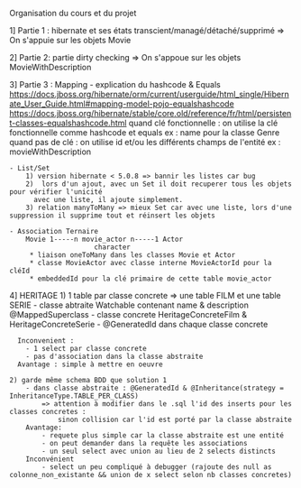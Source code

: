 Organisation du cours et du projet 

1] Partie 1 : hibernate et ses états 
	transcient/managé/détaché/supprimé
	=> 	On s'appuie sur les objets Movie
	
2] Partie 2: partie dirty checking
   => On s'appoue sur les objets MovieWithDescription
   
3] Partie 3 : Mapping
	- explication du hashcode & Equals 
		https://docs.jboss.org/hibernate/orm/current/userguide/html_single/Hibernate_User_Guide.html#mapping-model-pojo-equalshashcode
		https://docs.jboss.org/hibernate/stable/core.old/reference/fr/html/persistent-classes-equalshashcode.html
		quand clé fonctionnelle : on utilise la clé fonctionnelle comme hashcode et equals 
			ex : name pour la classe Genre
		quand pas de clé : on utilise id et/ou les différents champs de l'entité 
			ex : movieWithDescription

	- List/Set
		1) version hibernate < 5.0.8 => bannir les listes car bug
		2) 	lors d'un ajout, avec un Set il doit recuperer tous les objets pour vérifier l'unicité
		  avec une liste, il ajoute simplement.
		3) relation manyToMany => mieux Set car avec une liste, lors d'une suppression il supprime tout et réinsert les objets
		
	- Association Ternaire 
		Movie 1-----n movie_actor n-----1 Actor
		                 character
		 * liaison oneToMany dans les classes Movie et Actor
		 * classe MovieActor avec classe interne MovieActorId pour la cléId
		 * embeddedId pour la clé primaire de cette table movie_actor
4] HERITAGE
	1) 1 table par classe concrete => une table FILM et une table SERIE
	  - classe abtraite Watchable contenant name & description
		@MappedSuperclass 
	  - classe concrete HeritageConcreteFilm & HeritageConcreteSerie 
	  - @GeneratedId dans chaque classe concrete
	  
	  Inconvenient : 
	  	- 1 select par classe concrete
	  	- pas d'association dans la classe abstraite
	  Avantage : simple à mettre en oeuvre
	  
	2) garde même schema BDD que solution 1 
		- dans classe abstraite : @GeneratedId & @Inheritance(strategy = InheritanceType.TABLE_PER_CLASS)
			=> attention à modifier dans le .sql l'id des inserts pour les classes concretes : 
				sinon collision car l'id est porté par la classe abstraite 
		Avantage:
			- requete plus simple car la classe abstraite est une entité
			- on peut demander dans la requête les associations
			- un seul select avec union au lieu de 2 selects distincts
		Inconvénient
			- select un peu compliqué à debugger (rajoute des null as colonne_non_existante && union de x select selon nb classes concretes)	
		
		 